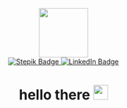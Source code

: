 <!--
**KamajorQA/KamajorQA** is a ✨ _special_ ✨ repository because its `README.md` (this file) appears on your GitHub profile.

Here are some ideas to get you started:

- 🔭 I’m currently working on ...
- 🌱 I’m currently learning ...
- 👯 I’m looking to collaborate on ...
- 🤔 I’m looking for help with ...
- 💬 Ask me about ...
- 📫 How to reach me: ...
- 😄 Pronouns: ...
- ⚡ Fun fact: ...
-->

<!-- Altenate header gif image
<div id="header" align="center">
  <img src="https://media.giphy.com/media/M9gbBd9nbDrOTu1Mqx/giphy.gif" width="100"/>
</div>
-->

<div id="header" align="center">
  <img src="https://media.giphy.com/media/CuuSHzuc0O166MRfjt/giphy.gif" width="100"/>
</div>

<div id="badges" align="center">
   <a href="https://stepik.org/users/453801294">
  <img src=https://img.shields.io/badge/Stepik-black?style=for-the-badge alt="Stepik Badge"/>
  </a>
  <a href=""> <!-- надо бы создать профиль на LinkedIn и добавить сюда ссылку -->
    <img src="https://img.shields.io/badge/LinkedIn-blue?style=for-the-badge&logo=linkedin&logoColor=white" alt="LinkedIn Badge"/>
  </a>
</div>
<div id="viewsCounter" align="center">
<img src="https://komarev.com/ghpvc/?username=KamajorQA&style=flat-square&color=blue" alt=""/>
</div>
<h1 align="center">
  hello there
  <img src="https://media.giphy.com/media/hvRJCLFzcasrR4ia7z/giphy.gif" width="30px"/>
</h1>
